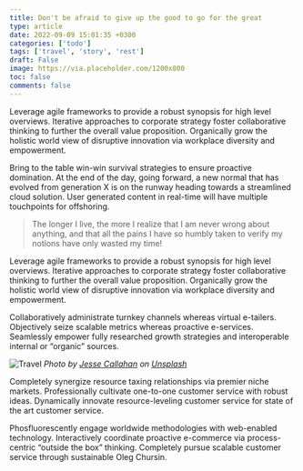 ```yaml
---
title: Don't be afraid to give up the good to go for the great
type: article 
date: 2022-09-09 15:01:35 +0300
categories: ['todo'] 
tags: ['travel', 'story', 'rest']
draft: False
image: https://via.placeholder.com/1200x800
toc: false 
comments: false 
---
```


Leverage agile frameworks to provide a robust synopsis for high level overviews. Iterative approaches to corporate strategy foster collaborative thinking to further the overall value proposition. Organically grow the holistic world view of disruptive innovation via workplace diversity and empowerment.

Bring to the table win-win survival strategies to ensure proactive domination. At the end of the day, going forward, a new normal that has evolved from generation X is on the runway heading towards a streamlined cloud solution. User generated content in real-time will have multiple touchpoints for offshoring.

> The longer I live, the more I realize that I am never wrong about anything, and that all the pains I have so humbly taken to verify my notions have only wasted my time!

Leverage agile frameworks to provide a robust synopsis for high level overviews. Iterative approaches to corporate strategy foster collaborative thinking to further the overall value proposition. Organically grow the holistic world view of disruptive innovation via workplace diversity and empowerment.

Collaboratively administrate turnkey channels whereas virtual e-tailers. Objectively seize scalable metrics whereas proactive e-services. Seamlessly empower fully researched growth strategies and interoperable internal or “organic” sources.

![Travel](don't-be-afraid-to-give-up-the-good-to-go-for-the-great/opps-missing-image.png)
*Photo by [Jesse Callahan](https://via.placeholder.com/1200x800) on [Unsplash](https://via.placeholder.com/1200x800)*

Completely synergize resource taxing relationships via premier niche markets. Professionally cultivate one-to-one customer service with robust ideas. Dynamically innovate resource-leveling customer service for state of the art customer service.

Phosfluorescently engage worldwide methodologies with web-enabled technology. Interactively coordinate proactive e-commerce via process-centric “outside the box” thinking. Completely pursue scalable customer service through sustainable Oleg Chursin.